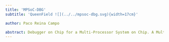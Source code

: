 ```yaml
---
title: 'MPSoC-DBG'
subtitle: 'QueenField ![](../../mpsoc-dbg.svg){width=17cm}'

author: Paco Reina Campo

abstract: Debugger on Chip for a Multi-Processor System on Chip. A Multi-Processor System on Chip (MPSoC) is a System on Chip (SoC) which includes multiple Processing Units (PU). As such, it is a Multi-Core System-on-Chip. All PUs are linked to each other by a Network on Chip (NoC). These technologies meet the performance needs of multimedia applications, telecommunication architectures or network security. A Debugger on Chip (DBG) is a Hardware-Software System that is used to test and debug Hardware Description Languages. The code to be examined is running on a simulator, a technique that allows great power in its ability to halt when specific conditions are encountered. When a hardware description crashes, debuggers show the position of the error in the target description.
---
```


